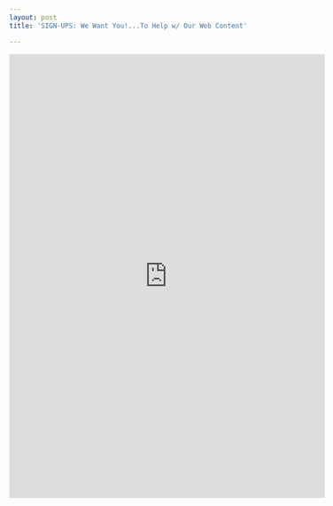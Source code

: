 ```yaml
---
layout: post
title: 'SIGN-UPS: We Want You!...To Help w/ Our Web Content'

---
```


<iframe src="https://docs.google.com/forms/d/1v0TQ3hWBQcneHihDaoem0on0SJ53Zdyk3JRin8BQmS4/viewform?embedded=true" width="570" height="800" frameborder="0" marginheight="0" marginwidth="0">Loading...</iframe>
